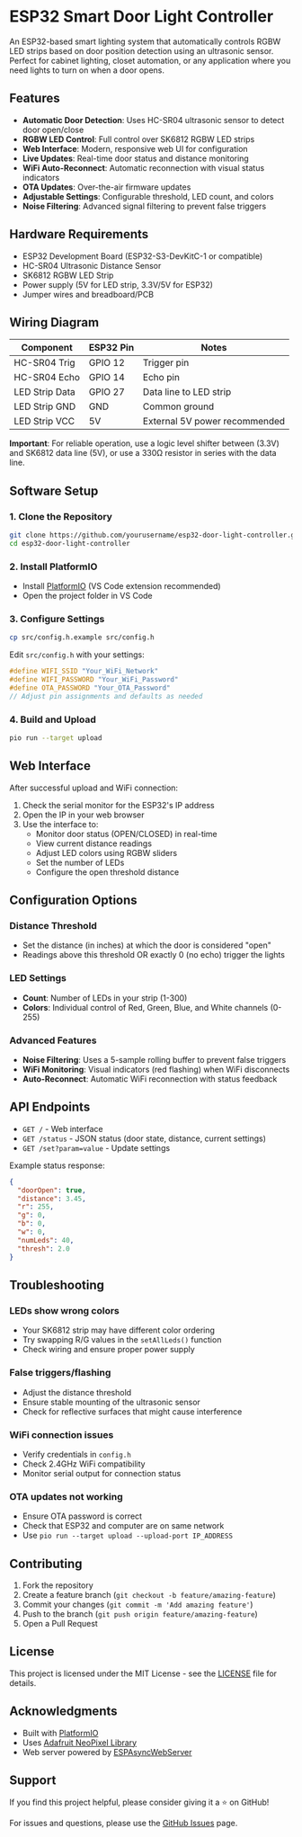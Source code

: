 # ESP32 Smart Door Light Controller

An ESP32-based smart lighting system that automatically controls RGBW LED strips based on door position detection using an ultrasonic sensor. Perfect for cabinet lighting, closet automation, or any application where you need lights to turn on when a door opens.

## Features

- **Automatic Door Detection**: Uses HC-SR04 ultrasonic sensor to detect door open/close
- **RGBW LED Control**: Full control over SK6812 RGBW LED strips
- **Web Interface**: Modern, responsive web UI for configuration
- **Live Updates**: Real-time door status and distance monitoring
- **WiFi Auto-Reconnect**: Automatic reconnection with visual status indicators
- **OTA Updates**: Over-the-air firmware updates
- **Adjustable Settings**: Configurable threshold, LED count, and colors
- **Noise Filtering**: Advanced signal filtering to prevent false triggers

## Hardware Requirements

- ESP32 Development Board (ESP32-S3-DevKitC-1 or compatible)
- HC-SR04 Ultrasonic Distance Sensor
- SK6812 RGBW LED Strip
- Power supply (5V for LED strip, 3.3V/5V for ESP32)
- Jumper wires and breadboard/PCB

## Wiring Diagram

| Component | ESP32 Pin | Notes |
|-----------|-----------|-------|
| HC-SR04 Trig | GPIO 12 | Trigger pin |
| HC-SR04 Echo | GPIO 14 | Echo pin |
| LED Strip Data | GPIO 27 | Data line to LED strip |
| LED Strip GND | GND | Common ground |
| LED Strip VCC | 5V | External 5V power recommended |

 **Important**: For reliable operation, use a logic level shifter between  (3.3V) and SK6812 data line (5V), or use a 330Ω resistor in series with the data line.

## Software Setup

### 1. Clone the Repository
```bash
git clone https://github.com/yourusername/esp32-door-light-controller.git
cd esp32-door-light-controller
```

### 2. Install PlatformIO
- Install [PlatformIO](https://platformio.org/) (VS Code extension recommended)
- Open the project folder in VS Code

### 3. Configure Settings
```bash
cp src/config.h.example src/config.h
```

Edit `src/config.h` with your settings:
```cpp
#define WIFI_SSID "Your_WiFi_Network"
#define WIFI_PASSWORD "Your_WiFi_Password"
#define OTA_PASSWORD "Your_OTA_Password"
// Adjust pin assignments and defaults as needed
```

### 4. Build and Upload
```bash
pio run --target upload
```

## Web Interface

After successful upload and WiFi connection:

1. Check the serial monitor for the ESP32's IP address
2. Open the IP in your web browser
3. Use the interface to:
   - Monitor door status (OPEN/CLOSED) in real-time
   - View current distance readings
   - Adjust LED colors using RGBW sliders
   - Set the number of LEDs
   - Configure the open threshold distance

## Configuration Options

### Distance Threshold
- Set the distance (in inches) at which the door is considered "open"
- Readings above this threshold OR exactly 0 (no echo) trigger the lights

### LED Settings
- **Count**: Number of LEDs in your strip (1-300)
- **Colors**: Individual control of Red, Green, Blue, and White channels (0-255)

### Advanced Features
- **Noise Filtering**: Uses a 5-sample rolling buffer to prevent false triggers
- **WiFi Monitoring**: Visual indicators (red flashing) when WiFi disconnects
- **Auto-Reconnect**: Automatic WiFi reconnection with status feedback

## API Endpoints

- `GET /` - Web interface
- `GET /status` - JSON status (door state, distance, current settings)
- `GET /set?param=value` - Update settings

Example status response:
```json
{
  "doorOpen": true,
  "distance": 3.45,
  "r": 255,
  "g": 0,
  "b": 0,
  "w": 0,
  "numLeds": 40,
  "thresh": 2.0
}
```

## Troubleshooting

### LEDs show wrong colors
- Your SK6812 strip may have different color ordering
- Try swapping R/G values in the `setAllLeds()` function
- Check wiring and ensure proper power supply

### False triggers/flashing
- Adjust the distance threshold
- Ensure stable mounting of the ultrasonic sensor
- Check for reflective surfaces that might cause interference

### WiFi connection issues
- Verify credentials in `config.h`
- Check 2.4GHz WiFi compatibility
- Monitor serial output for connection status

### OTA updates not working
- Ensure OTA password is correct
- Check that ESP32 and computer are on same network
- Use `pio run --target upload --upload-port IP_ADDRESS`

## Contributing

1. Fork the repository
2. Create a feature branch (`git checkout -b feature/amazing-feature`)
3. Commit your changes (`git commit -m 'Add amazing feature'`)
4. Push to the branch (`git push origin feature/amazing-feature`)
5. Open a Pull Request

## License

This project is licensed under the MIT License - see the [LICENSE](LICENSE) file for details.

## Acknowledgments

- Built with [PlatformIO](https://platformio.org/)
- Uses [Adafruit NeoPixel Library](https://github.com/adafruit/Adafruit_NeoPixel)
- Web server powered by [ESPAsyncWebServer](https://github.com/me-no-dev/ESPAsyncWebServer)

## Support

If you find this project helpful, please consider giving it a ⭐ on GitHub!

For issues and questions, please use the [GitHub Issues](https://github.com/yourusername/esp32-door-light-controller/issues) page.
